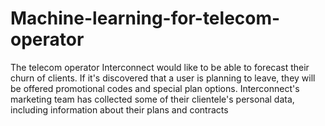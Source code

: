 # Machine-learning-for-telecom-operator
The telecom operator Interconnect would like to be able to forecast their churn of clients. If it's discovered that a user is planning to leave, they will be offered promotional codes and special plan options. Interconnect's marketing team has collected some of their clientele's personal data, including information about their plans and contracts
